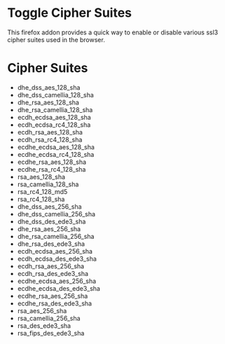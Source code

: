 # Toggle Cipher Suites #

This firefox addon provides a quick way to enable or disable various ssl3 cipher suites used in the browser.


# Cipher Suites  #

-  dhe_dss_aes_128_sha
-  dhe_dss_camellia_128_sha
-  dhe_rsa_aes_128_sha
-  dhe_rsa_camellia_128_sha
-  ecdh_ecdsa_aes_128_sha
-  ecdh_ecdsa_rc4_128_sha
-  ecdh_rsa_aes_128_sha
-  ecdh_rsa_rc4_128_sha
-  ecdhe_ecdsa_aes_128_sha
-  ecdhe_ecdsa_rc4_128_sha
-  ecdhe_rsa_aes_128_sha
-  ecdhe_rsa_rc4_128_sha
-  rsa_aes_128_sha
-  rsa_camellia_128_sha
-  rsa_rc4_128_md5
-  rsa_rc4_128_sha
-  dhe_dss_aes_256_sha
-  dhe_dss_camellia_256_sha
-  dhe_dss_des_ede3_sha
-  dhe_rsa_aes_256_sha
-  dhe_rsa_camellia_256_sha
-  dhe_rsa_des_ede3_sha
-  ecdh_ecdsa_aes_256_sha
-  ecdh_ecdsa_des_ede3_sha
-  ecdh_rsa_aes_256_sha
-  ecdh_rsa_des_ede3_sha
-  ecdhe_ecdsa_aes_256_sha
-  ecdhe_ecdsa_des_ede3_sha
-  ecdhe_rsa_aes_256_sha
-  ecdhe_rsa_des_ede3_sha
-  rsa_aes_256_sha
-  rsa_camellia_256_sha
-  rsa_des_ede3_sha
-  rsa_fips_des_ede3_sha




